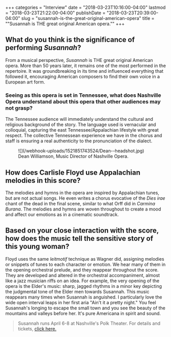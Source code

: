 +++
categories = "Interview"
date = "2018-03-23T10:16:00-04:00"
lastmod = "2018-03-23T21:22:00-04:00"
publishDate = "2018-03-23T20:39:00-04:00"
slug = "susannah-is-the-great-original-american-opera"
title = "&quot;Susannah is THE great original American opera.&quot;"
+++

## What do you think is the significance of performing *Susannah*?
 
From a musical perspective, *Susannah* is THE great original American opera. More than 50 years later, it remains one of the most performed in the repertoire. It was groundbreaking in its time and influenced everything that followed it, encouraging American composers to find their own voice in a European art form.
 
### Seeing as this opera is set in Tennessee, what does Nashville Opera understand about this opera that other audiences may not grasp?
 
The Tennessee audience will immediately understand the cultural and religious background of the story. The language used is vernacular and colloquial, capturing the east Tennessee/Appalachian lifestyle with great respect. The collective Tennessean experience we have in the chorus and staff is ensuring a real authenticity to the pronunciation of the dialect.

<figure data-type="image">
![](/webhook-uploads/1521851743524/Dean--headshot.jpg)
<figcaption>Dean Williamson, Music Director of Nashville Opera.</figcaption>
</figure>
 
## How does Carlisle Floyd use Appalachian melodies in this score?
 
The melodies and hymns in the opera are inspired by Appalachian tunes, but are not actual songs. He even writes a chorus evocative of the *Dies irae* chant of the dead in the final scene, similar to what Orff did in *Carmina Burana*. The melodies and hymns are woven throughout to create a mood and affect our emotions as in a cinematic soundtrack.
 
## Based on your close interaction with the score, how does the music tell the sensitive story of this young woman?

Floyd uses the same *leitmotif* technique as Wagner did, assigning melodies or snippets of tunes to each character or emotion. We hear many of them in the opening orchestral prelude, and they reappear throughout the score. They are developed and altered in the orchestral accompaniment, almost like a jazz musician riffs on an idea. For example, the very opening of the opera is the Elder's music: sharp, jagged rhythms in a minor key depicting the judgmental tone of the Elder men towards Susannah. This music reappears many times when Susannah is anguished. I particularly love the wide open interval leaps in her first aria "Ain't it a pretty night." You feel Susannah's longing to escape the small town and you see the beauty of the mountains and valleys before her. It's pure Americana in spirit and sound.

>Susannah runs April 6-8 at Nashville's Polk Theater. For details and tickets, [click here.](http://www.nashvilleopera.org/susannah/)
